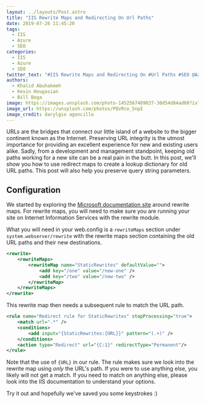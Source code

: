 ```yaml
---
layout: ../layouts/Post.astro
title: "IIS Rewrite Maps and Redirecting On Url Paths"
date: 2019-07-26 11:45:20
tags:
  - IIS
  - Azure
  - SEO
categories:
  - IIS
  - Azure
  - SEO
twitter_text: "#IIS Rewrite Maps and Redirecting On #Url Paths #SEO @Azure"
authors:
  - Khalid Abuhakmeh
  - Kevin Hougasian
  - Bill Boga
image: https://images.unsplash.com/photo-1452567489037-30d54d84ad60?ixlib=rb-1.2.1&ixid=eyJhcHBfaWQiOjEyMDd9&auto=format&fit=crop&w=2581&q=80
image_url: https://unsplash.com/photos/PQvRco_SnpI
image_credit: darylgio agoncillo
---
```


URLs are the bridges that connect our little island of a website to the bigger continent known as the Internet. Preserving URL integrity is the utmost importance for providing an excellent experience for new and existing users alike. Sadly, from a development and management standpoint, keeping old paths working for a new site can be a real pain in the butt. In this post, we'll show you how to use redirect maps to create a lookup dictionary for old URL paths. This post will also help you preserve query string parameters.

## Configuration

We started by exploring the [Microsoft documentation site](https://docs.microsoft.com/en-us/iis/extensions/url-rewrite-module/using-rewrite-maps-in-url-rewrite-module) around rewrite maps. For rewrite maps, you will need to make sure you are running your site on Internet Information Services with the rewrite module.

What you will need in your web.config is a `rewriteMaps` section under `system.webserver/rewrite` with the rewrite maps section containing the old URL paths and their new destinations.

```xml
<rewrite>
    <rewriteMaps>
        <rewriteMap name="StaticRewrites" defaultValue="">
            <add key="/one" value="/new-one" />
            <add key="/two" value="/new-two" />
        </rewriteMap>
    </rewriteMaps>
</rewrite>
```

This rewrite map then needs a subsequent rule to match the URL path.

```xml
<rule name="Redirect rule for StaticRewrites" stopProcessing="true">
    <match url=".*" />
    <conditions>
        <add input="{StaticRewrites:{URL}}" pattern="(.+)" />
    </conditions>
    <action type="Redirect" url="{C:1}" redirectType="Permanent"/>
</rule>
```

Note that the use of `{URL}` in our rule. The rule makes sure we look into the rewrite map using _only_ the URL's path. If you were to use anything else, you likely will not get a match. If you need to match on anything else, please look into the IIS documentation to understand your options.

Try it out and hopefully we've saved you some keystrokes :)
